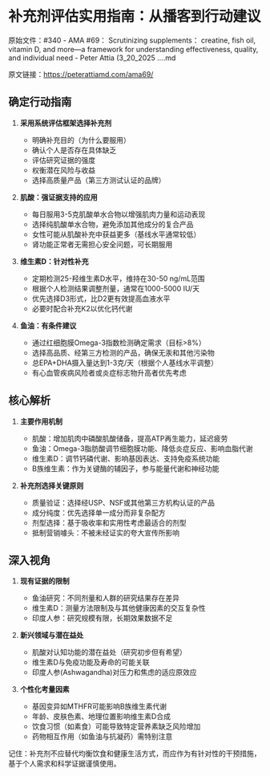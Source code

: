 # 补充剂评估实用指南：从播客到行动建议

原始文件：#340 - AMA #69： Scrutinizing supplements： creatine, fish oil, vitamin D, and more—a framework for understanding effectiveness, quality, and individual need - Peter Attia (3_20_2025 ….md

原文链接：https://peterattiamd.com/ama69/

## 确定行动指南

1. **采用系统评估框架选择补充剂**
   - 明确补充目的（为什么要服用）
   - 确认个人是否存在具体缺乏
   - 评估研究证据的强度
   - 权衡潜在风险与收益
   - 选择高质量产品（第三方测试认证的品牌）

2. **肌酸：强证据支持的应用**
   - 每日服用3-5克肌酸单水合物以增强肌肉力量和运动表现
   - 选择纯肌酸单水合物，避免添加其他成分的复合产品
   - 女性可能从肌酸补充中获益更多（基线水平通常较低）
   - 肾功能正常者无需担心安全问题，可长期服用

3. **维生素D：针对性补充**
   - 定期检测25-羟维生素D水平，维持在30-50 ng/mL范围
   - 根据个人检测结果调整剂量，通常在1000-5000 IU/天
   - 优先选择D3形式，比D2更有效提高血液水平
   - 必要时配合补充K2以优化钙代谢

4. **鱼油：有条件建议**
   - 通过红细胞膜Omega-3指数检测确定需求（目标>8%）
   - 选择高品质、经第三方检测的产品，确保无汞和其他污染物
   - 总EPA+DHA摄入量达到1-3克/天（根据个人基线水平调整）
   - 有心血管疾病风险者或炎症标志物升高者优先考虑

## 核心解析

1. **主要作用机制**
   - 肌酸：增加肌肉中磷酸肌酸储备，提高ATP再生能力，延迟疲劳
   - 鱼油：Omega-3脂肪酸调节细胞膜功能、降低炎症反应、影响血脂代谢
   - 维生素D：调节钙磷代谢、影响基因表达、支持免疫系统功能
   - B族维生素：作为关键酶的辅因子，参与能量代谢和神经功能

2. **补充剂选择关键原则**
   - 质量验证：选择经USP、NSF或其他第三方机构认证的产品
   - 成分纯度：优先选择单一成分而非复杂配方
   - 剂型选择：基于吸收率和实用性考虑最适合的剂型
   - 抵制营销噱头：不被未经证实的夸大宣传所影响

## 深入视角

1. **现有证据的限制**
   - 鱼油研究：不同剂量和人群的研究结果存在差异
   - 维生素D：测量方法限制及与其他健康因素的交互复杂性
   - 印度人参：研究规模有限，长期效果数据不足

2. **新兴领域与潜在益处**
   - 肌酸对认知功能的潜在益处（研究初步但有希望）
   - 维生素D与免疫功能及寿命的可能关联
   - 印度人参(Ashwagandha)对压力和焦虑的适应原效应

3. **个性化考量因素**
   - 基因变异如MTHFR可能影响B族维生素代谢
   - 年龄、皮肤色素、地理位置影响维生素D合成
   - 饮食习惯（如素食）可能导致特定营养素缺乏风险增加
   - 药物相互作用（如鱼油与抗凝药）需特别注意

记住：补充剂不应替代均衡饮食和健康生活方式，而应作为有针对性的干预措施，基于个人需求和科学证据谨慎使用。